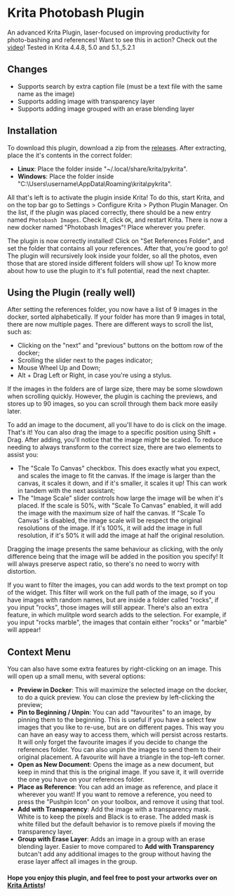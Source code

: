 # Krita Photobash Plugin

An advanced Krita Plugin, laser-focused on improving productivity for photo-bashing and references!
Want to see this in action? Check out the [video](https://youtu.be/QX9jwhfpB_8)! Tested in Krita 4.4.8, 5.0 and 5.1.,5.2.1

## Changes
- Supports search by extra caption file (must be a text file with the same name as the image)
- Supports adding image with transparency layer
- Supports adding image grouped with an erase blending layer

## Installation

To download this plugin, download a zip from the [releases](https://github.com/veryprofessionaldodo/Krita-Photobash-Images-Plugin/releases). After extracting, place the it's contents in the correct folder:

- **Linux**: Place the folder inside "~/.local/share/krita/pykrita". 
- **Windows**: Place the folder inside "C:\Users\username\AppData\Roaming\krita\pykrita".

All that's left is to activate the plugin inside Krita! To do this, start Krita, and on the top bar go to Settings > Configure Krita > Python Plugin Manager. On the list, if the plugin was placed correctly, there should be a new entry named `Photobash Images`. Check it, click `OK`, and restart Krita. There is now a new docker named "Photobash Images"! Place wherever you prefer. 

The plugin is now correctly installed! Click on "Set References Folder", and set the folder that contains all your references. After that, you're good to go! The plugin will recursively look inside your folder, so all the photos, even those that are stored inside different folders will show up! To know more about how to use the plugin to it's full potential, read the next chapter.

## Using the Plugin (really well)

After setting the references folder, you now have a list of 9 images in the docker, sorted alphabetically. If your folder has more than 9 images in total, there are now multiple pages. There are different ways to scroll the list, such as:
- Clicking on the "next" and "previous" buttons on the bottom row of the docker;
- Scrolling the slider next to the pages indicator;
- Mouse Wheel Up and Down;
- Alt + Drag Left or Right, in case you're using a stylus. 

If the images in the folders are of large size, there may be some slowdown when scrolling quickly. However, the plugin is caching the previews, and stores up to 90 images, so you can scroll through them back more easily later. 

To add an image to the document, all you'll have to do is click on the image. That's it! You can also drag the image to a specific position using Shift + Drag. After adding, you'll notice that the image might be scaled. To reduce needing to always transform to the correct size, there are two elements to assist you:

- The "Scale To Canvas" checkbox. This does exactly what you expect, and scales the image to fit the canvas. If the image is larger than the canvas, it scales it down, and if it's smaller, it scales it up! This can work in tandem with the next assistant;
- The "Image Scale" slider controls how large the image will be when it's placed. If the scale is 50%, with "Scale To Canvas" enabled, it will add the image with the maximum size of half the canvas. If "Scale To Canvas" is disabled, the image scale will be respect the original resolutions of the image. If it's 100%, it will add the image in full resolution, if it's 50% it will add the image at half the original resolution. 

Dragging the image presents the same behaviour as clicking, with the only difference being that the image will be added in the position you specify! It will always preserve aspect ratio, so there's no need to worry with distortion.

If you want to filter the images, you can add words to the text prompt on top of the widget. This filter will work on the full path of the image, so if you have images with random names, but are inside a folder called "rocks", if you input "rocks", those images will still appear. There's also an extra feature, in which mulitple word search adds to the selection. For example, if you input "rocks marble", the images that contain either "rocks" or "marble" will appear!

## Context Menu

You can also have some extra features by right-clicking on an image. This will open up a small menu, with several options: 
- **Preview in Docker**: This will maximize the selected image on the docker, to do a quick preview. You can close the preview by left-clicking the preview;
- **Pin to Beginning / Unpin**: You can add "favourites" to an image, by pinning them to the beginning. This is useful if you have a select few images that you like to re-use, but are on different pages. This way you can have an easy way to access them, which will persist across restarts. It will only forget the favourite images if you decide to change the references folder. You can also unpin the images to send them to their original placement. A favourite will have a triangle in the top-left corner.
- **Open as New Document**: Opens the image as a new document, but keep in mind that this is the original image. If you save it, it will override the one you have on your references folder. 
- **Place as Reference**: You can add an image as reference, and place it wherever you want! If you want to remove a reference, you need to press the "Pushpin Icon" on your toolbox, and remove it using that tool.
- **Add with Transparency**: Add the image with a transparency mask. White is to keep the pixels and Black is to erase. The added mask is white filled but the default behavior is to remove pixels if moving the transparency layer.
- **Group with Erase Layer**: Adds an image in a group with an erase blending layer. Easier to move compared to **Add with Transparency** butcan't add any additional images to the group without having the erase layer affect all images in the group.

#### Hope you enjoy this plugin, and feel free to post your artworks over on [Krita Artists](https://krita-artists.org/)!
